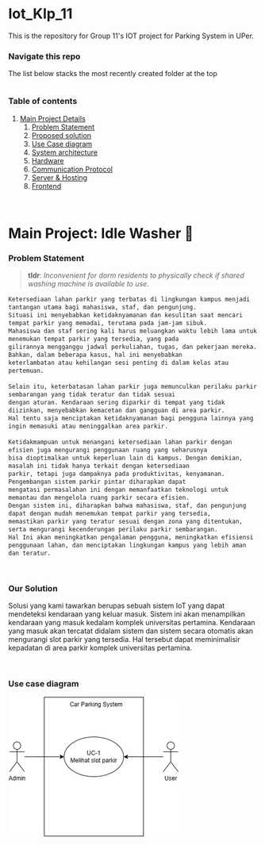 # Iot_Klp_11
This is the repository for Group 11's IOT project for Parking System in UPer. 

### Navigate this repo
The list below stacks the most recently created folder at the top
```

```


### Table of contents
1. [Main Project Details](#project)
    1. [Problem Statement](#prob)
    2. [Proposed solution](#sol)
    3. [Use Case diagram](#uc)
    4. [System architecture](#sysarc)
    5. [Hardware](#hw)
    6. [Communication Protocol](#comm)
    7. [Server & Hosting](#cloud)
    8. [Frontend](#ui)


<br/>

# Main Project: Idle Washer 🧺 <a name="project"></a>

### Problem Statement <a name="prob"></a>

>**tldr**: *Inconvenient for dorm residents to physically check if shared washing machine is available to use.*
```
Ketersediaan lahan parkir yang terbatas di lingkungan kampus menjadi tantangan utama bagi mahasiswa, staf, dan pengunjung.
Situasi ini menyebabkan ketidaknyamanan dan kesulitan saat mencari tempat parkir yang memadai, terutama pada jam-jam sibuk.
Mahasiswa dan staf sering kali harus meluangkan waktu lebih lama untuk menemukan tempat parkir yang tersedia, yang pada
gilirannya mengganggu jadwal perkuliahan, tugas, dan pekerjaan mereka. Bahkan, dalam beberapa kasus, hal ini menyebabkan
keterlambatan atau kehilangan sesi penting di dalam kelas atau pertemuan.

Selain itu, keterbatasan lahan parkir juga memunculkan perilaku parkir sembarangan yang tidak teratur dan tidak sesuai
dengan aturan. Kendaraan sering diparkir di tempat yang tidak diizinkan, menyebabkan kemacetan dan gangguan di area parkir.
Hal tentu saja menciptakan ketidaknyamanan bagi pengguna lainnya yang ingin memasuki atau meninggalkan area parkir.

Ketidakmampuan untuk menangani ketersediaan lahan parkir dengan efisien juga mengurangi penggunaan ruang yang seharusnya
bisa dioptimalkan untuk keperluan lain di kampus. Dengan demikian, masalah ini tidak hanya terkait dengan ketersediaan
parkir, tetapi juga dampaknya pada produktivitas, kenyamanan. Pengembangan sistem parkir pintar diharapkan dapat
mengatasi permasalahan ini dengan memanfaatkan teknologi untuk memantau dan mengelola ruang parkir secara efisien.
Dengan sistem ini, diharapkan bahwa mahasiswa, staf, dan pengunjung dapat dengan mudah menemukan tempat parkir yang tersedia,
memastikan parkir yang teratur sesuai dengan zona yang ditentukan, serta mengurangi kecenderungan perilaku parkir sembarangan.
Hal Ini akan meningkatkan pengalaman pengguna, meningkatkan efisiensi penggunaan lahan, dan menciptakan lingkungan kampus yang lebih aman dan teratur.

```

<br/>

### Our Solution <a name="sol"></a>
Solusi yang kami tawarkan berupas sebuah sistem IoT yang dapat mendeteksi kendaraan yang keluar masuk. Sistem ini akan menampilkan kendaraan yang masuk kedalam komplek universitas pertamina. Kendaraan yang masuk akan tercatat didalam sistem dan sistem secara otomatis akan mengurangi slot parkir yang tersedia. Hal tersebut dapat meminimalisir kepadatan di area parkir komplek universitas pertamina.

<br/>

### Use case diagram <a name="uc"></a>

![Use case diagram](https://github.com/mtijan/Iot_Klp_11/blob/main/Use%20Case%20Diagram.drawio.png)


<br/>

